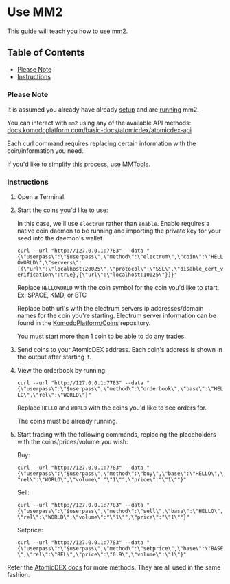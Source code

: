 # Use MM2

This guide will teach you how to use mm2.

## Table of Contents

  - [Please Note](#Please-Note)
  - [Instructions](#Instructions)

### Please Note

It is assumed you already have already [setup](Setup-MM2.md) and are [running](Run-MM2.md) mm2.

You can interact with `mm2` using any of the available API methods: [docs.komodoplatform.com/basic-docs/atomicdex/atomicdex-api](https://docs.komodoplatform.com/basic-docs/atomicdex/atomicdex-api.html)

Each curl command requires replacing certain information with the coin/information you need.

If you'd like to simplify this process, [use MMTools](Use-MMTools.md).

### Instructions

1. Open a Terminal.

2. Start the coins you'd like to use:

    In this case, we'll use `electrum` rather than `enable`. Enable requires a native coin daemon to be running and importing the private key for your seed into the daemon's wallet.

    `curl --url "http://127.0.0.1:7783" --data "{\"userpass\":\"$userpass\",\"method\":\"electrum\",\"coin\":\"HELLOWORLD\",\"servers\":[{\"url\":\"localhost:20025\",\"protocol\":\"SSL\",\"disable_cert_verification\":true},{\"url\":\"localhost:10025\"}]}"`

    Replace `HELLOWORLD` with the coin symbol for the coin you'd like to start. Ex: SPACE, KMD, or BTC

    Replace both url's with the electrum servers ip addresses/domain names for the coin you're starting. Electrum server information can be found in the [KomodoPlatform/Coins](https://github.com/KomodoPlatform/Coins) repository.

    You must start more than 1 coin to be able to do any trades.

3. Send coins to your AtomicDEX address. Each coin's address is shown in the output after starting it.

4. View the orderbook by running:

    `curl --url "http://127.0.0.1:7783" --data "{\"userpass\":\"$userpass\",\"method\":\"orderbook\",\"base\":\"HELLO\",\"rel\":\"WORLD\"}"`

    Replace `HELLO` and `WORLD` with the coins you'd like to see orders for.

    The coins must be already running.

5. Start trading with the following commands, replacing the placeholders with the coins/prices/volume you wish:

    Buy:

    `curl --url "http://127.0.0.1:7783" --data "{\"userpass\":\"$userpass\",\"method\":\"buy\",\"base\":\"HELLO\",\"rel\":\"WORLD\",\"volume\":"\"1\"",\"price\":"\"1\""}"`

    Sell:

    `curl --url "http://127.0.0.1:7783" --data "{\"userpass\":\"$userpass\",\"method\":\"sell\",\"base\":\"HELLO\",\"rel\":\"WORLD\",\"volume\":"\"1\"",\"price\":"\"1\""}"`

    Setprice:

    `curl --url "http://127.0.0.1:7783" --data "{\"userpass\":\"$userpass\",\"method\":\"setprice\",\"base\":\"BASE\",\"rel\":\"REL\",\"price\":\"0.9\",\"volume\":\"1\"}"`

Refer the [AtomicDEX docs](https://developers.komodoplatform.com/basic-docs/atomicdex/atomicdex-api.html) for more methods. They are all used in the same fashion.

